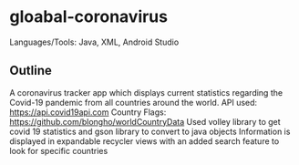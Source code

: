 # gloabal-coronavirus

Languages/Tools: Java, XML, Android Studio

## Outline
A coronavirus tracker app which displays current statistics regarding the Covid-19 pandemic from all countries around the world. 
API used: https://api.covid19api.com
Country Flags: https://github.com/blongho/worldCountryData
Used volley library to get covid 19 statistics and gson library to convert to java objects 
Information is displayed in expandable recycler views with an added search feature to look for specific countries 
